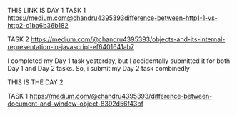  THIS LINK IS DAY 1 
TASK 1
https://medium.com@chandru4395393difference-between-http1-1-vs-http2-c1ba6b36b182

TASK 2
https://medium.com/@chandru4395393/objects-and-its-internal-representation-in-javascript-ef6401641ab7

I completed my Day 1 task yesterday, but I accidentally submitted it for both Day 1 and Day 2 tasks. So, i submit my Day 2 task combinedly

THIS IS THE DAY 2 

TASK 1
https://medium.com/@chandru4395393/difference-between-document-and-window-object-8392d56f43bf
